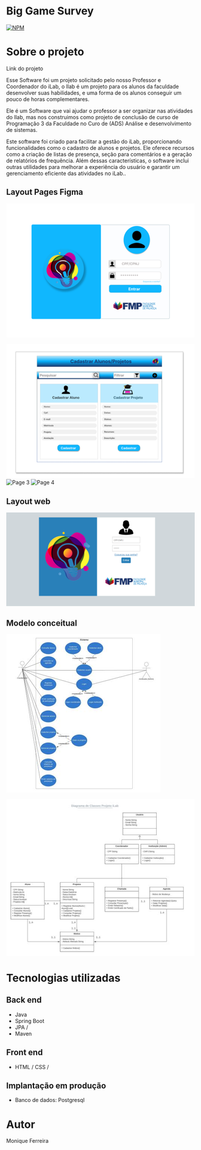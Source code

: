 # Big Game Survey 
[![NPM](https://img.shields.io/npm/l/react)](https://github.com/MoniqueFerreira/Login-iLab/blob/main/LICENSE) 

# Sobre o projeto

Link do projeto

Esse Software foi um projeto solicitado pelo nosso Professor e Coordenador do iLab,
o Ilab é um projeto para os alunos da faculdade desenvolver suas habilidades, e uma forma de os alunos conseguir um pouco de horas complementares.

Ele é um Software que vai ajudar o professor a ser organizar nas atividades do Ilab, mas nos construimos como projeto de conclusão de curso de Programação 3 da Faculdade no Curo de (ADS) Análise e desenvolvimento de sistemas.

Este software foi criado para facilitar a gestão do iLab, proporcionando funcionalidades como o cadastro de alunos e projetos. Ele oferece recursos como a criação de listas de presença, seção para comentários e a geração de relatórios de frequência. Além dessas características, o software inclui outras utilidades para melhorar a experiência do usuário e garantir um gerenciamento eficiente das atividades no iLab..


## Layout Pages Figma

![Page 1](https://github.com/MoniqueFerreira/Assets/blob/main/Login%20principal.png)

![Page 2](https://github.com/MoniqueFerreira/Assets/blob/main/Projetos.png)
![Page 3](https://github.com/MoniqueFerreira/Assets/blob/main/Formul%C3%A1rio%20de%20cadastro%20de%20Projetos.png) 
![Page 4](https://github.com/MoniqueFerreira/Assets/blob/main/Formul%C3%A1rio%20de%20cadastro%20de%20alunos%20(1).png)

## Layout web

![Web Login](https://github.com/MoniqueFerreira/Assets/blob/main/Tela-login-html.png)



## Modelo conceitual
![Modelo Conceitual](https://github.com/MoniqueFerreira/Assets/blob/main/Diagrama.jpeg)

![Modelo Conceitual-Diagrama de Classe](https://github.com/MoniqueFerreira/Assets/blob/main/Diagrama_Classes_Sistema_Ilab_1.jpeg)

# Tecnologias utilizadas
## Back end
- Java
- Spring Boot
- JPA / 
- Maven
## Front end
- HTML / CSS /

## Implantação em produção
- Banco de dados: Postgresql







# Autor

Monique Ferreira



